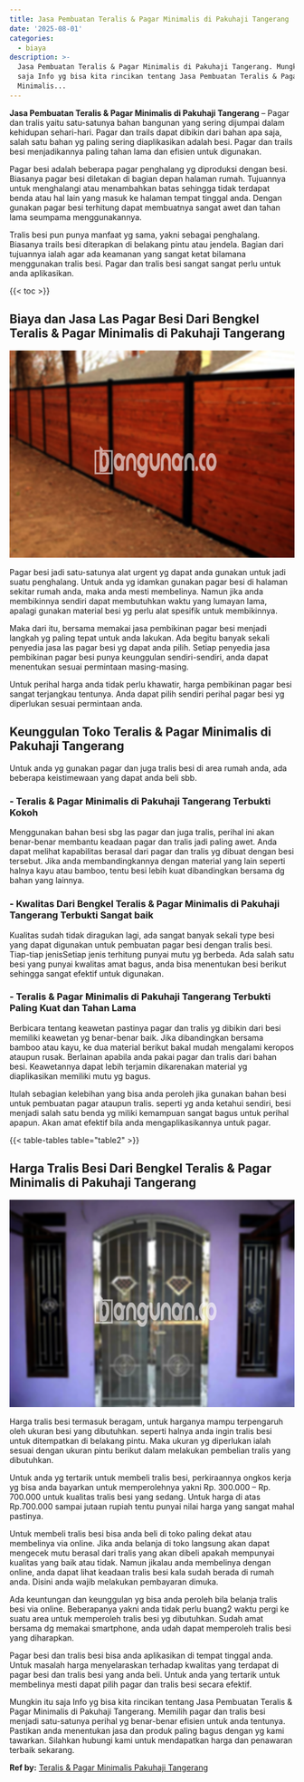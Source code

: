 ```yaml
---
title: Jasa Pembuatan Teralis & Pagar Minimalis di Pakuhaji Tangerang
date: '2025-08-01'
categories:
  - biaya
description: >-
  Jasa Pembuatan Teralis & Pagar Minimalis di Pakuhaji Tangerang. Mungkin itu
  saja Info yg bisa kita rincikan tentang Jasa Pembuatan Teralis & Pagar
  Minimalis...
---
```


**Jasa Pembuatan Teralis & Pagar Minimalis di Pakuhaji Tangerang** – Pagar dan tralis yaitu satu-satunya bahan bangunan yang sering dijumpai dalam kehidupan sehari-hari. Pagar dan trails dapat dibikin dari bahan apa saja, salah satu bahan yg paling sering diaplikasikan adalah besi. Pagar dan trails besi menjadikannya paling tahan lama dan efisien untuk digunakan.

Pagar besi adalah beberapa pagar penghalang yg diproduksi dengan besi. Biasanya pagar besi diletakan di bagian depan halaman rumah. Tujuannya untuk menghalangi atau menambahkan batas sehingga tidak terdapat benda atau hal lain yang masuk ke halaman tempat tinggal anda. Dengan gunakan pagar besi terhitung dapat membuatnya sangat awet dan tahan lama seumpama menggunakannya.

Tralis besi pun punya manfaat yg sama, yakni sebagai penghalang. Biasanya trails besi diterapkan di belakang pintu atau jendela. Bagian dari tujuannya ialah agar ada keamanan yang sangat ketat bilamana menggunakan tralis besi. Pagar dan tralis besi sangat sangat perlu untuk anda aplikasikan.

{{< toc >}}

## Biaya dan Jasa Las Pagar Besi Dari Bengkel Teralis & Pagar Minimalis di Pakuhaji Tangerang

![Jasa Pembuatan Teralis & Pagar Minimalis di Pakuhaji Tangerang](/images/pagar-minimalis-murah-26.png)

Pagar besi jadi satu-satunya alat urgent yg dapat anda gunakan untuk jadi suatu penghalang. Untuk anda yg idamkan gunakan pagar besi di halaman sekitar rumah anda, maka anda mesti membelinya. Namun jika anda membikinnya sendiri dapat membutuhkan waktu yang lumayan lama, apalagi gunakan material besi yg perlu alat spesifik untuk membikinnya.

Maka dari itu, bersama memakai jasa pembikinan pagar besi menjadi langkah yg paling tepat untuk anda lakukan. Ada begitu banyak sekali penyedia jasa las pagar besi yg dapat anda pilih. Setiap penyedia jasa pembikinan pagar besi punya keunggulan sendiri-sendiri, anda dapat menentukan sesuai permintaan masing-masing.

Untuk perihal harga anda tidak perlu khawatir, harga pembikinan pagar besi sangat terjangkau tentunya. Anda dapat pilih sendiri perihal pagar besi yg diperlukan sesuai permintaan anda.

## Keunggulan Toko Teralis & Pagar Minimalis di Pakuhaji Tangerang

Untuk anda yg gunakan pagar dan juga tralis besi di area rumah anda, ada beberapa keistimewaan yang dapat anda beli sbb.

### \- Teralis & Pagar Minimalis di Pakuhaji Tangerang Terbukti Kokoh

Menggunakan bahan besi sbg las pagar dan juga tralis, perihal ini akan benar-benar membantu keadaan pagar dan tralis jadi paling awet. Anda dapat melihat kapabilitas berasal dari pagar dan tralis yg dibuat dengan besi tersebut. Jika anda membandingkannya dengan material yang lain seperti halnya kayu atau bamboo, tentu besi lebih kuat dibandingkan bersama dg bahan yang lainnya.

### \- Kwalitas Dari Bengkel Teralis & Pagar Minimalis di Pakuhaji Tangerang Terbukti Sangat baik

Kualitas sudah tidak diragukan lagi, ada sangat banyak sekali type besi yang dapat digunakan untuk pembuatan pagar besi dengan tralis besi. Tiap-tiap jenisSetiap jenis terhitung punyai mutu yg berbeda. Ada salah satu besi yang punyai kwalitas amat bagus, anda bisa menentukan besi berikut sehingga sangat efektif untuk digunakan.

### \- Teralis & Pagar Minimalis di Pakuhaji Tangerang Terbukti Paling Kuat dan Tahan Lama

Berbicara tentang keawetan pastinya pagar dan tralis yg dibikin dari besi memiliki keawetan yg benar-benar baik. Jika dibandingkan bersama bamboo atau kayu, ke dua material berikut bakal mudah mengalami keropos ataupun rusak. Berlainan apabila anda pakai pagar dan tralis dari bahan besi. Keawetannya dapat lebih terjamin dikarenakan material yg diaplikasikan memiliki mutu yg bagus.

Itulah sebagian kelebihan yang bisa anda peroleh jika gunakan bahan besi untuk pembuatan pagar ataupun tralis. seperti yg anda ketahui sendiri, besi menjadi salah satu benda yg miliki kemampuan sangat bagus untuk perihal apapun. Akan amat efektif bila anda mengaplikasikannya untuk pagar.

{{< table-tables table="table2" >}}

## Harga Tralis Besi Dari Bengkel Teralis & Pagar Minimalis di Pakuhaji Tangerang

![Jasa Pembuatan Teralis & Pagar Minimalis di Pakuhaji Tangerang](/images/teralis-minimalis-murah-11.png)

Harga tralis besi termasuk beragam, untuk harganya mampu terpengaruh oleh ukuran besi yang dibutuhkan. seperti halnya anda ingin tralis besi untuk ditempatkan di belakang pintu. Maka ukuran yg diperlukan ialah sesuai dengan ukuran pintu berikut dalam melakukan pembelian tralis yang dibutuhkan.

Untuk anda yg tertarik untuk membeli tralis besi, perkiraannya ongkos kerja yg bisa anda bayarkan untuk memperolehnya yakni Rp. 300.000 – Rp. 700.000 untuk kualitas tralis besi yang sedang. Untuk harga di atas Rp.700.000 sampai jutaan rupiah tentu punyai nilai harga yang sangat mahal pastinya.

Untuk membeli tralis besi bisa anda beli di toko paling dekat atau membelinya via online. Jika anda belanja di toko langsung akan dapat mengecek mutu berasal dari tralis yang akan dibeli apakah mempunyai kualitas yang baik atau tidak. Namun jikalau anda membelinya dengan online, anda dapat lihat keadaan tralis besi kala sudah berada di rumah anda. Disini anda wajib melakukan pembayaran dimuka.

Ada keuntungan dan keunggulan yg bisa anda peroleh bila belanja tralis besi via online. Beberapanya yakni anda tidak perlu buang2 waktu pergi ke suatu area untuk memperoleh tralis besi yg dibutuhkan. Sudah amat bersama dg memakai smartphone, anda udah dapat memperoleh tralis besi yang diharapkan.

Pagar besi dan tralis besi bisa anda aplikasikan di tempat tinggal anda. Untuk masalah harga menyelaraskan terhadap kwalitas yang terdapat di pagar besi dan tralis besi yang anda beli. Untuk anda yang tertarik untuk membelinya mesti dapat pilih pagar dan tralis besi secara efektif.

Mungkin itu saja Info yg bisa kita rincikan tentang Jasa Pembuatan Teralis & Pagar Minimalis di Pakuhaji Tangerang. Memilih pagar dan tralis besi menjadi satu-satunya perihal yg benar-benar efisien untuk anda tentunya. Pastikan anda menentukan jasa dan produk paling bagus dengan yg kami tawarkan. Silahkan hubungi kami untuk mendapatkan harga dan penawaran terbaik sekarang.

**Ref by:** [Teralis & Pagar Minimalis Pakuhaji Tangerang](https://id.wikipedia.org/wiki/Teralis)
